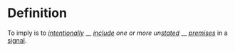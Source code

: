# Definition

To imply is to [_intentionally_](https://github.com/gcassel/Modular-Organization-Terminology/blob/master/terms/intend.md) __ [_include_](https://github.com/gcassel/Modular-Organization-Terminology/blob/master/terms/include.md) _one or more un_[_stated_](https://github.com/gcassel/Modular-Organization-Terminology/blob/master/terms/state.md) __ [_premises_](https://github.com/gcassel/Modular-Organization-Terminology/blob/master/terms/premise.md) in a [signal](https://github.com/gcassel/Modular-Organization-Terminology/blob/master/terms/signal.md).
